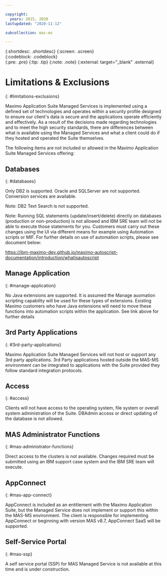 ```yaml
---

copyright:
  years: 2015, 2020
lastupdated: "2020-11-12"

subcollection: mas-ms

---
```


{:shortdesc: .shortdesc}
{:screen: .screen}  
{:codeblock: .codeblock}  
{:pre: .pre}
{:tip: .tip}
{:note: .note}
{:external: target="_blank" .external}

# Limitations & Exclusions
{: #limitations-exclusions}

Maximo Application Suite Managed Services is implemented using a defined set of technologies and operates within a security profile designed to ensure our client's data is secure and the applications operate efficiently and effectively.  As a result of the decisions made regarding technologies and to meet the high security standards, there are differences between what is available using the Managed Services and what a client could do if they hosted and operated the Suite themselves.

The following items are not included or allowed in the Maximo Application Suite Managed Services offering:

## Databases
{: #databases}

Only DB2 is supported.  Oracle and SQLServer are not supported.  Conversion services are available.

Note: DB2 Text Search is not supported.

Note: Running SQL statements (update/insert/delete) directly on databases (production or non-production) is not allowed and IBM SRE team will not be able to execute those statements for you. Customers must carry out these changes using the UI via different means for example using Automation scripts or MIF. For further details on use of automation scripts, please see document below:

https://ibm-maximo-dev.github.io/maximo-autoscript-documentation/introduction/whatisautoscript

## Manage Application
{: #manage-application}

No Java extensions are supported.  It is assumed the Manage auomation scripting capability will be used for these types of extensions.  Existing Maximo customers who have Java extensions will need to move these functions into automation scripts within the application. See link above for further details

## 3rd Party Applications
{: #3rd-party-applications}

Maximo Application Suite Managed Services will not host or support any 3rd party applications.  3rd Party applications hosted outside the MAS-MS environment can be integrated to applications with the Suite provided they follow standard integration protocols.

## Access
{: #access}

Clients will not have access to the operating system, file system or overall system administration of the Suite.  DBAdmin access or direct updating of the database is not allowed.

## MAS Administrator Functions
{: #mas-administrator-functions}

Direct access to the clusters is not available.  Changes required must be submitted using an IBM support case system and the IBM SRE team will execute. 

## AppConnect
{: #mas-app-connect}

AppConnect is included as an entitlement with the Maximo Application Suite, but the Managed Service does not implement or support this within the MAS-MS environment.  The client is responsible for implementing AppConnect or beginning with version MAS v8.7, AppConnect SaaS will be supported.

## Self-Service Portal
{: #mas-ssp}

A self service portal (SSP) for MAS Managed Service is not available at this time and is under construction.

